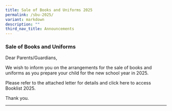 ```yaml
---
title: Sale of Books and Uniforms 2025
permalink: /sbu-2025/
variant: markdown
description: ""
third_nav_title: Announcements
---
```

### Sale of Books and Uniforms

Dear Parents/Guardians,

We wish to inform you on the arrangements for the sale of books and uniforms as you prepare your child for the new school year in 2025.

Please refer to the attached letter for details and click here to access Booklist 2025. 

Thank you.

<hr>